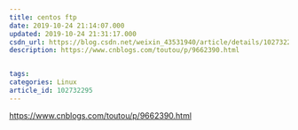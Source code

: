 ```yaml
---
title: centos ftp
date: 2019-10-24 21:14:07.000
updated: 2019-10-24 21:31:17.000
csdn_url: https://blog.csdn.net/weixin_43531940/article/details/102732295
description: https://www.cnblogs.com/toutou/p/9662390.html


tags: 
categories: Linux
article_id: 102732295
---
```

﻿https://www.cnblogs.com/toutou/p/9662390.html
